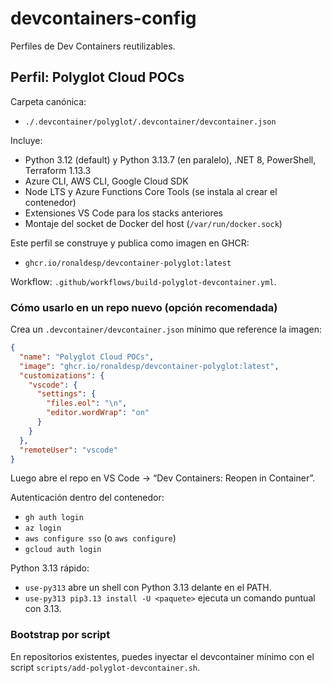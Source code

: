 # devcontainers-config

Perfiles de Dev Containers reutilizables.

## Perfil: Polyglot Cloud POCs

Carpeta canónica:
- `./.devcontainer/polyglot/.devcontainer/devcontainer.json`

Incluye:
- Python 3.12 (default) y Python 3.13.7 (en paralelo), .NET 8, PowerShell, Terraform 1.13.3
- Azure CLI, AWS CLI, Google Cloud SDK
- Node LTS y Azure Functions Core Tools (se instala al crear el contenedor)
- Extensiones VS Code para los stacks anteriores
- Montaje del socket de Docker del host (`/var/run/docker.sock`)

Este perfil se construye y publica como imagen en GHCR:

- `ghcr.io/ronaldesp/devcontainer-polyglot:latest`

Workflow: `.github/workflows/build-polyglot-devcontainer.yml`.

### Cómo usarlo en un repo nuevo (opción recomendada)

Crea un `.devcontainer/devcontainer.json` mínimo que reference la imagen:

```json
{
  "name": "Polyglot Cloud POCs",
  "image": "ghcr.io/ronaldesp/devcontainer-polyglot:latest",
  "customizations": {
    "vscode": {
      "settings": {
        "files.eol": "\n",
        "editor.wordWrap": "on"
      }
    }
  },
  "remoteUser": "vscode"
}
```

Luego abre el repo en VS Code → “Dev Containers: Reopen in Container”.

Autenticación dentro del contenedor:
- `gh auth login`
- `az login`
- `aws configure sso` (o `aws configure`)
- `gcloud auth login`

Python 3.13 rápido:
- `use-py313` abre un shell con Python 3.13 delante en el PATH.
- `use-py313 pip3.13 install -U <paquete>` ejecuta un comando puntual con 3.13.

### Bootstrap por script

En repositorios existentes, puedes inyectar el devcontainer mínimo con el script `scripts/add-polyglot-devcontainer.sh`.
